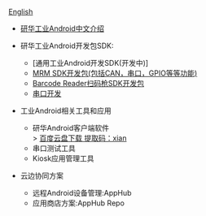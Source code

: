 [English](https://github.com/AIM-Android/overview/blob/main/README.md)

* [研华工业Android中文介绍]( https://github.com/AIM-Android/overview/wiki/%E7%A0%94%E5%8D%8E%E5%B7%A5%E4%B8%9AAndroid%E6%96%B9%E6%A1%88)

*  研华工业Android开发包SDK:
    -   [通用工业Android开发SDK(开发中)]
    -   [MRM SDK开发包(包括CAN，串口，GPIO等等功能)](https://github.com/AIM-Android/MrmSdk)
    -   [Barcode Reader扫码枪SDK开发包](https://github.com/AIM-Android/ScannerWedgeSample)
    -   [串口开发](https://github.com/kongqw/AndroidSerialPort)
 
 * 工业Android相关工具和应用
    -   研华Android客户端软件<br>
            >  [百度云盘下载 提取码：xian](https://pan.baidu.com/s/14powWT7NG_9yNEFLUC_3sQ) <br> 
    -   串口测试工具
    -   Kiosk应用管理工具
  
  * 云边协同方案
    -   远程Android设备管理:AppHub
    -   应用商店方案:AppHub Repo
